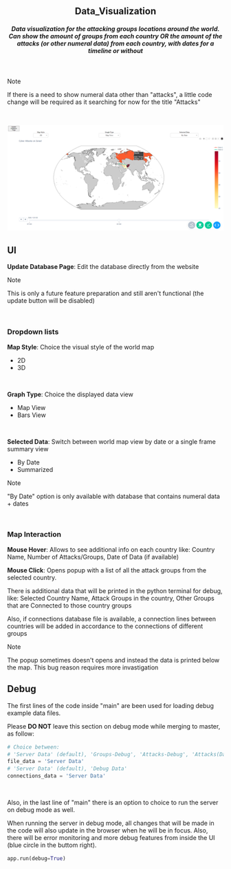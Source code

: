 <div align="center">
  <h2> Data_Visualization </h2>
  <h5> Data visualization for the attacking groups locations around the world. Can show the amount of groups from each country OR the amount of the attacks (or other numeral data) from each country, with dates for a timeline or without </h5>
</div>

<br />

> [!NOTE]
> If there is a need to show numeral data other than "attacks", a little code change will be required as it searching for now for the title "Attacks"

<br />

![Project UI Screenshot][Project-UI]


## UI
**Update Database Page**: Edit the database directly from the website

> [!NOTE]
> This is only a future feature preparation and still aren't functional (the update button will be disabled)

<br />

<h3> Dropdown lists </h3>

**Map Style**: Choice the visual style of the world map
* 2D
* 3D

<br />

**Graph Type**: Choice the displayed data view
* Map View
* Bars View

<br />

**Selected Data**: Switch between world map view by date or a single frame summary view
* By Date
* Summarized

> [!NOTE]
> "By Date" option is only available with database that contains numeral data + dates

<br />

<h3> Map Interaction </h3>

**Mouse Hover**: Allows to see additional info on each country like: Country Name, Number of Attacks/Groups, Date of Data (if available)

**Mouse Click**: Opens popup with a list of all the attack groups from the selected country.

There is additional data that will be printed in the python terminal for debug, like: Selected Country Name, Attack Groups in the country, Other Groups that are Connected to those country groups

Also, if connections database file is available, a connection lines between countries will be added in accordance to the connections of different groups

> [!NOTE]
> The popup sometimes doesn't opens and instead the data is printed below the map. This bug reason requires more invastigation


## Debug
The first lines of the code inside "main" are been used for loading debug example data files.

Please **DO NOT** leave this section on debug mode while merging to master, as follow:

```py
# Choice between:
# 'Server Data' (default), 'Groups-Debug', 'Attacks-Debug', 'Attacks(Date)-Debug'
file_data = 'Server Data'
# 'Server Data' (default), 'Debug Data'
connections_data = 'Server Data'
```

<br />

Also, in the last line of "main" there is an option to choice to run the server on debug mode as well.

When running the server in debug mode, all changes that will be made in the code will also update in the browser when he will be in focus. Also, there will be error monitoring and more debug features from inside the UI (blue circle in the buttom right).

```py
app.run(debug=True)
```


<!-- MARKDOWN LINKS & IMAGES -->
[Project-UI]: Pictures/DataVisualization_UI.png
